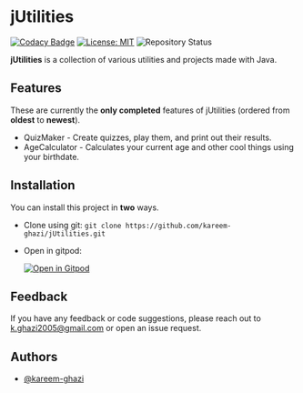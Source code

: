 # jUtilities

[![Codacy Badge](https://app.codacy.com/project/badge/Grade/4d03276c339f404988e2e03a3e85f0ef)](https://www.codacy.com/gh/kareem-ghazi/jUtilities/dashboard?utm_source=github.com&amp;utm_medium=referral&amp;utm_content=kareem-ghazi/jUtilities&amp;utm_campaign=Badge_Grade)
[![License: MIT](https://img.shields.io/badge/License-MIT-red.svg)](https://opensource.org/licenses/MIT)
![Repository Status](https://img.shields.io/badge/Status-Active-brightgreen)

**jUtilities** is a collection of various utilities and projects made with Java.

## Features

These are currently the **only completed** features of jUtilities (ordered from **oldest** to **newest**).

  - QuizMaker - Create quizzes, play them, and print out their results.
  - AgeCalculator - Calculates your current age and other cool things using your birthdate.

## Installation

You can install this project in **two** ways.

  - Clone using git: `git clone https://github.com/kareem-ghazi/jUtilities.git`
  - Open in gitpod: 
  
    [![Open in Gitpod](https://gitpod.io/button/open-in-gitpod.svg)](https://gitpod.io/#https://github.com/kareem-ghazi/jUtilities)

## Feedback

If you have any feedback or code suggestions, please reach out to k.ghazi2005@gmail.com or open an issue request.

## Authors

  - [@kareem-ghazi](https://www.github.com/kareem-ghazi)
